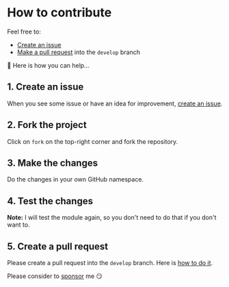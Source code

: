 # How to contribute

Feel free to:

- [Create an issue](https://help.github.com/articles/creating-an-issue/)
- [Make a pull request](https://services.github.com/on-demand/github-cli/open-pull-request-github) into the `develop` branch

:wrench: Here is how you can help...

## 1. Create an issue

When you see some issue or have an idea for improvement, [create an issue](https://github.com/monolithprojects/terraform-libvirt-vm/issues).

## 2. Fork the project

Click on `fork` on the top-right corner and fork the repository.

## 3. Make the changes

Do the changes in your own GitHub namespace.

## 4. Test the changes

**Note:** I will test the module again, so you don't need to do that if you don't want to.

## 5. Create a pull request

Please create a pull request into the `develop` branch. Here is [how to do it](https://help.github.com/en/github/collaborating-with-issues-and-pull-requests/creating-a-pull-request-from-a-fork).


Please consider to [sponsor](https://github.com/sponsors/monolithprojects) me :smirk: